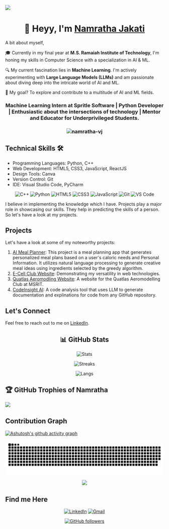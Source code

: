 ![](https://github.com/githubhosting/ds/assets/71520844/f8593e42-6a5a-4dc3-93f1-52df0b8700e9)

<h1 align="center">👋 Heyy, I'm <a href="https://www.linkedin.com/in/namratha-vj" target="_blank"> Namratha Jakati </a> </h1>

A bit about myself,

🎓 Currently in my final year at **M.S. Ramaiah Institute of Technology**, I'm honing my skills in Computer Science with a specialization in AI & ML.

🔍 My current fascination lies in **Machine Learning**. I'm actively experimenting with **Large Language Models (LLMs)** and am passionate about diving deep into the intricate world of AI and ML.

🚀 My goal? To explore and contribute to a multitude of AI and ML fields.

<h3 align="center">Machine Learning Intern at Spritle Software | Python Developer | Enthusiastic about the intersections of technology | Mentor and Educator for Underprivileged Students.</h3>

<h3><p align="center"> <img src="https://komarev.com/ghpvc/?username=namratha-vj&label=Profile%20views&color=6805D3&style=flat" alt="namratha-vj" /> </p></h3>

## Technical Skills 🛠

- Programming Languages: Python, C++
- Web Development: HTML5, CSS3, JavaScript, ReactJS
- Design Tools: Canva
- Version Control: Git
- IDE: Visual Studio Code, PyCharm

<div align="center">
<img alt="C++" src="https://img.shields.io/badge/c++-%2300599C.svg?&style=for-the-badge&logo=c&logoColor=white" />
<img alt="Python" src="https://img.shields.io/badge/python-%2314354C.svg?style=for-the-badge&logo=python&logoColor=white"/>
<img alt="HTML5" src="https://img.shields.io/badge/html5-%23E34F26.svg?&style=for-the-badge&logo=html5&logoColor=white" />
<img alt="CSS3" src="https://img.shields.io/badge/css3-%231572B6.svg?&style=for-the-badge&logo=css3&logoColor=white" />
<img alt="JavaScript" src="https://img.shields.io/badge/javascript-%23323330.svg?&style=for-the-badge&logo=javascript&logoColor=%23F7DF1E" />
<img alt="Git" src="https://img.shields.io/badge/Git-F05032?style=for-the-badge&logo=git&logoColor=white" />
<img alt="VS Code" src="https://img.shields.io/badge/Visual_Studio_Code-0078D4?style=for-the-badge&logo=visual%20studio%20code&logoColor=white" />
</div>


I believe in implementing the knowledge which I have. Projects play a major role in showcasing our skills. They help in predicting the skills of a person. So let's have a look at my projects.

## Projects

Let's have a look at some of my noteworthy projects:

1. [AI Meal Planner](https://ai-meal-planner.streamlit.app): This project is a meal planning app that generates personalized meal plans based on a user's caloric needs and Personal Information. It utilizes natural language processing to generate creative meal ideas using ingredients selected by the greedy algorithm.
2. [E-Cell Club Website](https://ecellramaiah.in): Demonstrating my versatility in web technologies.
3. [Quatlas Aeromodling Website](https://quatlas.vercel.app): A website for the Quatlas Aeromodelling Club at MSRIT.
4. [CodeInsight AI](https://codeinsightai.streamlit.app): A code analysis tool that uses LLM to generate documentation and explinations for code from any GitHub repository.

## Let's Connect

Feel free to reach out to me on [LinkedIn](https://www.linkedin.com/in/namratha-vj).

<div align="center">

## 📊 GitHub Stats

![Stats](https://github-readme-stats.vercel.app/api?username=namratha-vj&theme=dracula&hide_border=true&include_all_commits=false&count_private=false)

![Streaks](https://github-readme-streak-stats.herokuapp.com/?user=namratha-vj&theme=dracula&hide_border=true)

![Langs](https://github-readme-stats.vercel.app/api/top-langs/?username=namratha-vj&theme=dracula&hide_border=true&include_all_commits=false&count_private=false&layout=compact)

</div>

## 🏆 GitHub Trophies of Namratha

![](https://github-profile-trophy.vercel.app/?username=namratha-vj&theme=radical&no-frame=false&no-bg=true&margin-w=4)


## Contribution Graph

[![Ashutosh's github activity graph](https://github-readme-activity-graph.vercel.app/graph?username=namratha-vj&bg_color=282a35&color=ffffff&line=ec7696&point=ffffff&area=true&hide_border=true)](https://github.com/ashutosh00710/github-readme-activity-graph)

![Snake animation](https://github.com/namratha-vj/namratha-vj/blob/snake/github-contribution-grid-snake-dark.svg)

<div align="center">
<img src="https://github-profile-trophy.vercel.app/?username=namratha-vj&theme=matrix&no-bg=true&no-frame=true&row=1&column=4&title=MultiLanguage,Commits,Followers,PullRequest">
</div>

## Find me Here

<div align="center">
<a  href="https://www.linkedin.com/in/namratha-vj" target="_blank"><img alt="LinkedIn" src="https://img.shields.io/badge/linkedin%20-%230077B5.svg?&style=for-the-badge&logo=linkedin&logoColor=white" /></a>
<a href="mailto:namratha.jakati@gmail.com"><img  alt="Gmail" src="https://img.shields.io/badge/Gmail-D14836?style=for-the-badge&logo=gmail&logoColor=white" />

<br>

[![GitHub followers](https://img.shields.io/github/followers/namratha-vj.svg?style=social&label=Follow)](https://github.com/namratha-vj?tab=followers)
